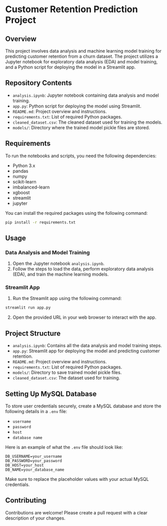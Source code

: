 # Customer Retention Prediction Project

## Overview
This project involves data analysis and machine learning model training for predicting customer retention from a churn dataset. The project utilizes a Jupyter notebook for exploratory data analysis (EDA) and model training, and a Python script for deploying the model in a Streamlit app.

## Repository Contents
- `analysis.ipynb`: Jupyter notebook containing data analysis and model training.
- `app.py`: Python script for deploying the model using Streamlit.
- `README.md`: Project overview and instructions.
- `requirements.txt`: List of required Python packages.
- `cleaned_dataset.csv`: The cleaned dataset used for training the models.
- `models/`: Directory where the trained model pickle files are stored.

## Requirements
To run the notebooks and scripts, you need the following dependencies:
- Python 3.x
- pandas
- numpy
- scikit-learn
- imbalanced-learn
- xgboost
- streamlit
- jupyter

You can install the required packages using the following command:
```bash
pip install -r requirements.txt
```

## Usage

### Data Analysis and Model Training
1. Open the Jupyter notebook `analysis.ipynb`.
2. Follow the steps to load the data, perform exploratory data analysis (EDA), and train the machine learning models.

### Streamlit App
1. Run the Streamlit app using the following command:
```bash
streamlit run app.py
```
2. Open the provided URL in your web browser to interact with the app.

## Project Structure
- `analysis.ipynb`: Contains all the data analysis and model training steps.
- `app.py`: Streamlit app for deploying the model and predicting customer retention.
- `README.md`: Project overview and instructions.
- `requirements.txt`: List of required Python packages.
- `models/`: Directory to save trained model pickle files.
- `cleaned_dataset.csv`: The dataset used for training.

## Setting Up MySQL Database
To store user credentials securely, create a MySQL database and store the following details in a `.env` file:
- `username`
- `password`
- `host`
- `database name`

Here is an example of what the `.env` file should look like:
```dotenv
DB_USERNAME=your_username
DB_PASSWORD=your_password
DB_HOST=your_host
DB_NAME=your_database_name
```

Make sure to replace the placeholder values with your actual MySQL credentials.

## Contributing
Contributions are welcome! Please create a pull request with a clear description of your changes.

